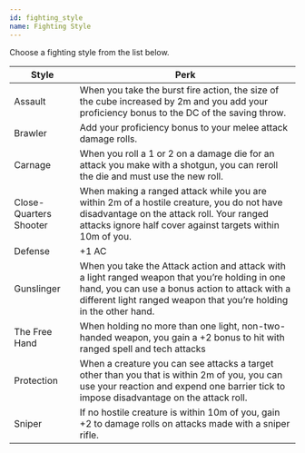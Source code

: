 ```yaml
---
id: fighting_style
name: Fighting Style
---
```

Choose a fighting style from the list below.

Style | Perk
--- | ---
Assault | When you take the burst fire action, the size of the cube increased by 2m and you add your proficiency bonus to the DC of the saving throw.
Brawler | Add your proficiency bonus to your melee attack damage rolls.
Carnage | When you roll a 1 or 2 on a damage die for an attack you make with a shotgun, you can reroll the die and must use the new roll.
Close-Quarters Shooter | When making a ranged attack while you are within 2m of a hostile creature, you do not have disadvantage on the attack roll. Your ranged attacks ignore half cover against targets within 10m of you.
Defense | +1 AC
Gunslinger | When you take the Attack action and attack with a light ranged weapon that you’re holding in one hand, you can use a bonus action to attack with a different light ranged weapon that you’re holding in the other hand.
The Free Hand | When holding no more than one light, non-two-handed weapon, you gain a +2 bonus to hit with ranged spell and tech attacks
Protection | When a creature you can see attacks a target other than you that is within 2m of you, you can use your reaction and expend one barrier tick to impose disadvantage on the attack roll.
Sniper | If no hostile creature is within 10m of you, gain +2 to damage rolls on attacks made with a sniper rifle.